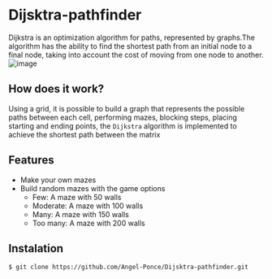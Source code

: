 # Dijsktra-pathfinder

Dijkstra is an optimization algorithm for paths, represented by graphs.The algorithm has the ability to find the shortest path from an initial node to a final node, taking into account the cost of moving from one node to another.
![image](https://user-images.githubusercontent.com/60164099/104400327-ee90ae00-5517-11eb-816a-ec5339a18850.png)

## How does it work?

Using a grid, it is possible to build a graph that represents the possible paths between each cell, performing mazes, blocking steps, placing starting and ending points, the `Dijkstra` algorithm is implemented to achieve the shortest path between the matrix

## Features
- Make your own mazes
- Build random mazes with the game options
  - Few: A maze with 50 walls
  - Moderate: A maze with 100 walls
  - Many: A maze with 150 walls
  - Too many: A maze with 200 walls
  
## Instalation
```
$ git clone https://github.com/Angel-Ponce/Dijsktra-pathfinder.git
```
